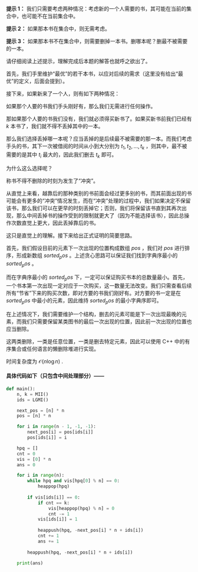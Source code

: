**提示 1：** 我们只需要考虑两种情况：考虑新的一个人需要的书，其可能在当前的集合中，也可能不在当前集合中。

**提示 2：** 如果那本书在集合中，则无需考虑。

**提示 3：** 如果那本书不在集合中，则需要删掉一本书。删哪本呢？删最不被需要的一本。

请仔细阅读上述提示，理解完成后本题的解答也就呼之欲出了。

首先，我们手里维护“最优”的若干本书，以应对后续的需求（这里没有给出“最优”的定义，后面会提到）。

接下来，如果新来了一个人，则有如下两种情况：

如果那个人要的书我们手头刚好有，那么我们无需进行任何操作。

那如果那个人要的书我们没有，我们就必须得买新书了。如果买新书前我们已经有 $k$ 本书了，我们就不得不丢掉其中的一本。

那么我们选择丢掉哪一本呢？应当丢掉的是后续最不被需要的那一本。而我们考虑手头的书，其下一次被借阅的时间从小到大分别为 $t_1,t_2,\dots,t_k$ ，则其中，最不被需要的是其中 $t_i$ 最大的，因此我们删去 $t_k$ 即可。

为什么这么选择呢？

称书不得不删除的时刻为发生了“冲突”。

从直觉上来看，越靠后的那种类别的书前面会经过更多别的书，而其前面出现的书可能会有更多的“冲突”情况发生，而在“冲突”处理的过程中，我们如果决定不保留该书，那么我们可以在更早的时刻丢掉它；否则，我们将保留该书直到其再次出现，那么中间丢掉书的操作受到的限制就更大了（因为不能选择该书），因此总操作次数直觉上更大，因此丢掉靠后的书。

这只是直觉上的理解。接下来给出正式证明的简要思路。

首先，我们假设目前的元素下一次出现的位置构成数组 $pos$ ，我们对 $pos$ 进行排序，形成新数组 $sorted_pos$ 。上述贪心思路可以保证我们找到字典序最小的 $sorted_pos$ 。

而在字典序最小的 $sorted_pos$ 下，一定可以保证购买书本的总数量最小。首先，一个书本第一次出现一定对应于一次购买，这一数量无法改变。我们只需查看后续所有“节省”下来的购买次数，即对方要的书我们刚好有。对方要的书一定是在 $sorted_pos$ 中最小的元素，因此维持 $sorted_pos$ 的最小字典序即可。

在上述情况下，我们需要维护一个结构，删去的元素可能是下一次出现最晚的元素，而我们只需要保留某类图书的最后一次出现的位置，因此前一次出现的位置也应当删除。

这两类删除，一类是任意位置，一类是删去特定元素，因此可以使用 C++ 中的有序集合或任何语言的懒删除堆进行实现。

时间复杂度为 $\mathcal{O}(n\log n)$ .

#### 具体代码如下（只包含中间处理部分）——

```Python []
def main():
    n, k = MII()
    ids = LGMI()

    next_pos = [n] * n
    pos = [n] * n

    for i in range(n - 1, -1, -1):
        next_pos[i] = pos[ids[i]]
        pos[ids[i]] = i

    hpq = []
    cnt = 0
    vis = [0] * n
    ans = 0

    for i in range(n):
        while hpq and vis[hpq[0] % n] == 0:
            heappop(hpq)
        
        if vis[ids[i]] == 0:
            if cnt == k:
                vis[heappop(hpq) % n] = 0
                cnt -= 1
            vis[ids[i]] = 1
            
            heappush(hpq, -next_pos[i] * n + ids[i])
            cnt += 1
            ans += 1
        
        heappush(hpq, -next_pos[i] * n + ids[i])

    print(ans)

```